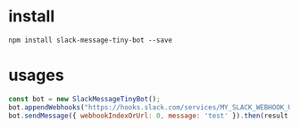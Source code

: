 # install
`npm install slack-message-tiny-bot --save`

# usages
```javascript
const bot = new SlackMessageTinyBot();
bot.appendWebhooks("https://hooks.slack.com/services/MY_SLACK_WEBHOOK_URL");
bot.sendMessage({ webhookIndexOrUrl: 0, message: 'test' }).then(result => {});
```